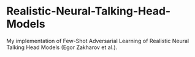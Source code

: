 # Realistic-Neural-Talking-Head-Models
My implementation of Few-Shot Adversarial Learning of Realistic Neural Talking Head Models (Egor Zakharov et al.).
